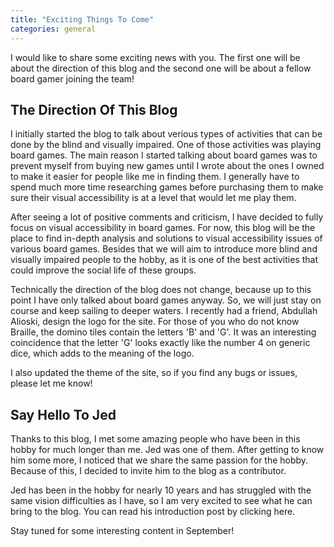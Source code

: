 ```yaml
---
title: "Exciting Things To Come"
categories: general
---
```

I would like to share some exciting news with you. The first one will be about the direction of this blog and the second one will be about a fellow board gamer joining the team!

## The Direction Of This Blog

I initially started the blog to talk about verious types of activities that can be done by the blind and visually impaired. One of those activities was playing board games. The main reason I started talking about board games was to prevent myself from buying new games until I wrote about the ones I owned to make it easier for people like me in finding them. I generally have to spend much more time researching games before purchasing them to make sure their visual accessibility is at a level that would let me play them.

After seeing a lot of positive comments and criticism, I have decided to fully focus on visual accessibility in board games. For now, this blog will be the place to find in-depth analysis and solutions to visual accessibility issues of various board games. Besides that we will aim to introduce more blind and visually impaired people to the hobby, as it is one of the best activities that could improve the social life of these groups. 

Technically the direction of the blog does not change, because up to this point I have only talked about board games anyway. So, we will just stay on course and keep sailing to deeper waters. I recently had a friend, Abdullah Alioski, design the logo for the site. For those of you who do not know Braille, the domino tiles contain the letters 'B' and 'G'. It was an interesting coincidence that the letter 'G' looks exactly like the number 4 on generic dice, which adds to the meaning of the logo.

I also updated the theme of the site, so if you find any bugs or issues, please let me know!

## Say Hello To Jed

Thanks to this blog, I met some amazing people who have been in this hobby for much longer than me. Jed was one of them. After getting to know him some more, I noticed that we share the same passion for the hobby. Because of this, I decided to invite him to the blog as a contributor.

Jed has been in the hobby for nearly 10 years and has struggled with the same vision difficulties as I have, so I am very excited to see what he can bring to the blog. You can read his introduction post by clicking here.

Stay tuned for some interesting content in September!